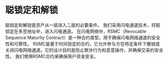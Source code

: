 聪锁定和解锁
====

聪锁定和解锁是资产从一层进入二层的必要条件。
我们采用闪电通道技术，将聪锁定在多签地址中，进入闪电通道。
在闪电网络中，RSMC（Revocable Sequence Maturity Contract）是一种合约类型，用于确保闪电网络通道的安全性和可靠性。
RSMC是基于时间锁定的合约，它允许参与方在特定条件下撤销或关闭闪电网络通道。它的设计目的是防止欺诈行为和恶意操作，并确保交易的安全性。
我们使用RSMC合约来确保用户资金安全。

